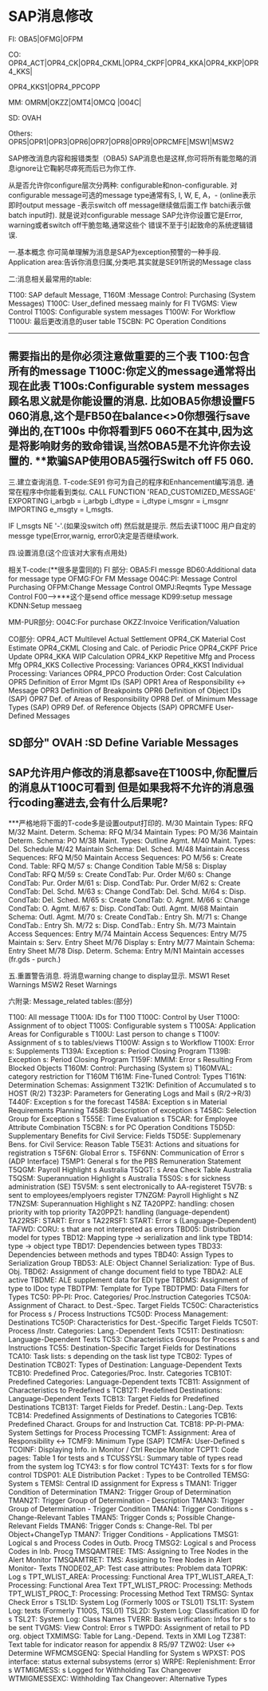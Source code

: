 # SAP消息修改

FI: OBA5|OFMG|OFPM

CO: OPR4_ACT|OPR4_CK|OPR4_CKML|OPR4_CKPF|OPR4_KKA|OPR4_KKP|OPR4_KKS|

OPR4_KKS1|OPR4_PPCOPP

MM: OMRM|OKZZ|OMT4|OMCQ |O04C|

SD: OVAH

Others: OPR5|OPR1|OPR3|OPR6|OPR7|OPR8|OPR9|OPRCMFE|MSW1|MSW2

SAP修改消息内容和报错类型（OBA5)
SAP消息也是这样,你可将所有能忽略的消息ignore让它鞠躬尽瘁死而后已为你工作.

从是否允许你configure层次分两种: configurable和non-configurable.
对configurable message可选的message type通常有S, I, W, E, A，-
(online表示即时output message -表示switch off message继续做后面工作 batchi表示做batch input时).
就是说对configurable message SAP允许你设置它是Error, warning或者switch off干脆忽略,通常这些个
错误不至于引起致命的系统逻辑错误.


一.基本概念
你可简单理解为消息是SAP为exception预警的一种手段.
Application area:告诉你消息归属,分类吧.其实就是SE91所说的Message class

二:消息相关最常用的table:

T100: SAP default Message,
T160M :Message Control: Purchasing (System Messages)
T100C: User_defined messaeg mainly for FI
TVGMS: View Control
T100S: Configurable system messages
T100W: For Workflow
T100U: 最后更改消息的user table
T5CBN: PC Operation Conditions

-------------------------------------------
需要指出的是你必须注意做重要的三个表
T100:包含所有的message
T100C:你定义的message通常将出现在此表
T100s:Configurable system messages顾名思义就是你能设置的消息.
比如OBA5你想设置F5 060消息,这个是FB50在balance<>0你想强行save弹出的,在T100s
中你将看到F5 060不在其中,因为这是将影响财务的致命错误,当然OBA5是不允许你去设置的.
**欺骗SAP使用OBA5强行Switch off F5 060.
-----------------------------------------------------
三.建立查询消息.
T-code:SE91
你可为自己的程序和Enhancement编写消息.
通常在程序中你能看到类似.
CALL FUNCTION 'READ_CUSTOMIZED_MESSAGE'
EXPORTING
i_arbgb = i_arbgb
i_dtype = i_dtype
i_msgnr = i_msgnr
IMPORTING
e_msgty = l_msgts.

IF l_msgts NE '-'.(如果没switch off)
然后就是提示. 然后去读T100C 用户自定的messge type(Error,warnig, error0决定是否继续work.


四.设置消息(这个应该对大家有点用处)

相关T-code:(**很多是雷同的)
FI 部分:
OBA5:FI messge
BD60:Additional data for message type
OFMG:FOr FM Message
O04C:PI: Message Control Purchasing
OFPM:Change Message Control
OMPJ:Reqmts Type Message Control
F00-->***这个是send office message
KD99:setup message
KDNN:Setup messaeg

MM-PUR部分:
O04C:For purchase
OKZZ:Invoice Verification/Valuation

CO部分:
OPR4_ACT Multilevel Actual Settlement
OPR4_CK Material Cost Estimate
OPR4_CKML Closing and Calc. of Periodic Price
OPR4_CKPF Price Update
OPR4_KKA WIP Calculation
OPR4_KKP Repetitive Mfg and Process Mfg
OPR4_KKS Collective Processing: Variances
OPR4_KKS1 Individual Processing: Variances
OPR4_PPCO Production Order: Cost Calculation
OPR5 Definition of Error Mgmt IDs (SAP)
OPR1 Area of Responsibility <-> Message
OPR3 Definition of Breakpoints
OPR6 Definition of Object IDs (SAP)
OPR7 Def. of Areas of Responsibility
OPR8 Def. of Minimum Message Types (SAP)
OPR9 Def. of Reference Objects (SAP)
OPRCMFE User-Defined Messages

SD部分"
OVAH :SD Define Variable Messages
------------------------------------------------------------
SAP允许用户修改的消息都save在T100S中,你配置后的消息从T100C可看到
但是如果我将不允许的消息强行coding塞进去,会有什么后果呢?
-------------------------------------------------------------

***严格地将下面的T-code多是设置output打印的.
M/30 Maintain Types: RFQ
M/32 Maint. Determ. Schema: RFQ
M/34 Maintain Types: PO
M/36 Maintain Determ. Schema: PO
M/38 Maint. Types: Outline Agmt.
M/40 Maint. Types: Del. Schedule
M/42 Maintain Schema: Del. Sched.
M/48 Maintain Access Sequences: RFQ
M/50 Maintain Access Sequences: PO
M/56 s: Create Cond. Table: RFQ
M/57 s: Change Condition Table
M/58 s: Display CondTab: RFQ
M/59 s: Create CondTab: Pur. Order
M/60 s: Change CondTab: Pur. Order
M/61 s: Disp. CondTab: Pur. Order
M/62 s: Create CondTab: Del. Schd.
M/63 s: Change CondTab: Del. Schd.
M/64 s: Disp. CondTab: Del. Sched.
M/65 s: Create CondTab: O. Agmt.
M/66 s: Change CondTab: O. Agmt.
M/67 s: Disp. CondTab: Outl. Agmt.
M/68 Maintain Schema: Outl. Agmt.
M/70 s: Create CondTab.: Entry Sh.
M/71 s: Change CondTab.: Entry Sh.
M/72 s: Disp. CondTab.: Entry Sh.
M/73 Maintain Access Sequences: Entry
M/74 Maintain Access Sequences: Entry
M/75 Maintain s: Serv. Entry Sheet
M/76 Display s: Entry
M/77 Maintain Schema: Entry Sheet
M/78 Disp. Determ. Schema: Entry
M/N1 Maintain accesses (fr.gds - purch.)


五.重置警告消息.
将消息warning change to display显示.
MSW1 Reset Warnings
MSW2 Reset Warnings

六附录: Message_related tables:(部分)

T100: All message
T100A: IDs for T100
T100C: Control by User
T100O: Assignment of to object
T100S: Configurable system s
T100SA: Application Areas for Configurable s
T100U: Last person to change s
T100V: Assignment of s to tables/views
T100W: Assign s to Workflow
T100X: Error s: Supplements
T139A: Exception s: Period Closing Program
T139B: Exception s: Period Closing Program
T159F: MMIM: Error s Resulting From Blocked Objects
T160M: Control: Purchasing (System s)
T160MVAL: category restriction for T160M
T161M: Fine-Tuned Control: Types
T161N: Determination Schemas: Assignment
T321K: Definition of Accumulated s to HOST (R/2)
T323P: Parameters for Generating Logs and Mail s (R/2->R/3)
T440F: Exception s for the forecast
T458A: Exception s in Material Requirements Planning
T458B: Description of exception s
T458C: Selection Group for Exception s
T555E: Time Evaluation s
T5CAR: for Employee Attribute Combination
T5CBN: s for PC Operation Conditions
T5D5D: Supplementary Benefits for Civil Service: Fields
T5D5E: Supplemenary Bens. for Civil Service: Reason Table
T5E31: Actions and situations for registration s
T5F6N: Global Error s.
T5F6NN: Communication of Error s (ADP Interface)
T5MP1: General s for the PBS Remuneration Statement
T5QGM: Payroll Highlight s Australia
T5QGT: s Area Check Table Australia
T5QSM: Superannuation Highlight s Australia
T5S0S: s for sickness administration (SE)
T5V5M: s sent electronically to AA-registeret
T5V7B: s sent to employees/emplyoers register
T7NZGM: Payroll Highlight s NZ
T7NZSM: Superannuation Highlight s NZ
TA20PPZ: handling: chosen priority with top priority
TA20PPZ1: handling (language-dependent)
TA22RSF: START: Error s
TA22RSF1: START: Error s (Language-Dependent)
TAFWD: CORU: s that are not interpreted as errors
TBD05: Distribution model for types
TBD12: Mapping type -> serialization and link type
TBD14: type -> object type
TBD17: Dependencies between types
TBD33: Dependencies between methods and types
TBD40: Assign Types to Serialization Group
TBD53: ALE: Object Channel Serialization: Type of Bus. Obj.
TBD62: Assignment of change document field to type
TBDA2: ALE active
TBDME: ALE supplement data for EDI type
TBDMS: Assignment of type to IDoc type
TBDTPM: Template for Type
TBDTPMD: Data Filters for Types
TC50: PP-PI: Proc. Categories/ Proc.Instruction Categories
TC50A: Assignment of Charact. to Dest.-Spec. Target Fields
TC50C: Characteristics for Process s / Process Instructions
TC50D: Process Management: Destinations
TC50P: Characteristics for Dest.-Specific Target Fields
TC50T: Process /Instr. Categories: Lang.-Dependent Texts
TC51T: Destinatiosn: Language-Dependent Texts
TC53: Characteristics Groups for Process s and Instructions
TC55: Destination-Specific Target Fields for Destinations
TCA10: Task lists: s depending on the task list type
TCB02: Types of Destination
TCB02T: Types of Destination: Language-Dependent Texts
TCB10: Predefined Proc. Categories/Proc. Instr. Categories
TCB10T: Predefined Categories: Language-Dependent texts
TCB11: Assignment of Characteristics to Predefined s
TCB12T: Predefined Destinations: Language-Dependent Texts
TCB13: Target Fields for Predefined Destinations
TCB13T: Target Fields for Predef. Destin.: Lang-Dep. Texts
TCB14: Predefined Assignments of Destinations to Categories
TCB16: Predefined Charact. Groups for and Instruction Cat.
TCB18: PP-PI-PMA: System Settings for Process Processing
TCMF1: Assignment: Area of Responsibility <->
TCMF9: Minimum Type (SAP)
TCMFA: User-Defined s
TCOINF: Displaying Info. in Monitor / Ctrl Recipe Monitor
TCPT1: Code pages: Table 1 for tests and s
TCUSSYSL: Summary table of types read from the system log
TCY43: s for flow control
TCY43T: Texts for s for flow control
TDSP01: ALE Distribution Packet : Types to be Controlled
TEMSG: System s
TEMSI: Central ID assignment for Express s
TMAN1: Trigger Condition of Determination
TMAN2: Trigger Group of Determination
TMAN2T: Trigger Group of Determination - Description
TMAN3: Trigger Group of Determination - Trigger Condition
TMAN4: Trigger Conditions s - Change-Relevant Tables
TMAN5: Trigger Conds s; Possible Change-Relevant Fields
TMAN6: Trigger Conds s: Change-Rel. Tbl per Object+ChangeTyp
TMAN7: Trigger Conditions - Applications
TMSG1: Logical s and Process Codes in Outb. Procg
TMSG2: Logical s and Process Codes in Inb. Procg
TMSQAMTREE: TMS: Assigning to Tree Nodes in the Alert Monitor
TMSQAMTRET: TMS: Assigning to Tree Nodes in Alert Monitor- Texts
TNODE02_AP: Test case attributes: Problem data
TOPRK: Log s
TPT_WLIST_AREA: Processing: Functional Area
TPT_WLIST_AREA_T: Processing: Functional Area Text
TPT_WLIST_PROC: Processing: Methods
TPT_WLIST_PROC_T: Processing: Processing Method Text
TRMSG: Syntax Check Error s
TSL1D: System Log (Formerly 100S or TSL01)
TSL1T: System Log: texts (Formerly T100S, TSL01)
TSL2D: System Log: Classification ID for s
TSL2T: System Log: Class Names
TVERR: Basis verification: Infos for s to be sent
TVGMS: View Control: Error s
TWPDO: Assignment of retail to PD org. object
TXMIMSG: Table for Lang.-Depend. Texts in XMI Log
TZ38T: Text table for indicator reason for appendix 8 R5/97
TZW02: User <-> Determine
WFMCMSGENQ: Special Handling for System s
WPXST: POS interface: status external subsystems (error s)
WRPE: Replenishment: Error s
WTMIGMESS: s Logged for Withholding Tax Changeover
WTMIGMESSEXC: Withholding Tax Changeover: Alternative Types